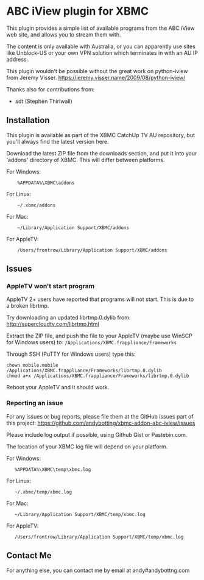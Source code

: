ABC iView plugin for XBMC
================================

This plugin provides a simple list of available programs from the ABC iView 
web site, and allows you to stream them with.

The content is only available with Australia, or you can apparently use sites
like Unblock-US or your own VPN solution which terminates in with an AU IP 
address.

This plugin wouldn't be possible without the great work on python-iview from
Jeremy Visser.
https://jeremy.visser.name/2009/08/python-iview/

Thanks also for contributions from:
  * sdt (Stephen Thirlwall)

Installation
------------
This plugin is available as part of the XBMC CatchUp TV AU repository, but
you'll always find the latest version here.

Download the latest ZIP file from the downloads section, and put it into your
'addons' directory of XBMC. This will differ between platforms.

For Windows:
```
	%APPDATA%\XBMC\addons
```

For Linux:
```
	~/.xbmc/addons
```

For Mac:
```
	~/Library/Application Support/XBMC/addons
```

For AppleTV:
```
	/Users/frontrow/Library/Application Support/XBMC/addons
```

Issues
------

### AppleTV won't start program

AppleTV 2+ users have reported that programs will not start. This is due to
a broken librtmp.

Try downloading an updated librtmp.0.dylib from:
http://supercloudtv.com/librtmp.html

Extract the ZIP file, and push the file to your AppleTV (maybe use WinSCP for
Windows users) to: ```/Applications/XBMC.frappliance/Frameworks```

Through SSH (PuTTY for Windows users) type this:
```
chown mobile.mobile /Applications/XBMC.frappliance/Frameworks/librtmp.0.dylib
chmod a+x /Applications/XBMC.frappliance/Frameworks/librtmp.0.dylib
```

Reboot your AppleTV and it should work.

### Reporting an issue

For any issues or bug reports, please file them at the GitHub issues part of
this project:
https://github.com/andybotting/xbmc-addon-abc-iview/issues

Please include log output if possible, using Github Gist or Pastebin.com.

The location of your XBMC log file will depend on your platform.

For Windows:
```
   %APPDATA%\XBMC\temp\xbmc.log
```

For Linux:
```
   ~/.xbmc/temp/xbmc.log
```

For Mac:
```
   ~/Library/Application Support/XBMC/temp/xbmc.log
```

For AppleTV:
```
   /Users/frontrow/Library/Application Support/XBMC/temp/xbmc.log
```

Contact Me
----------
For anything else, you can contact me by email at andy#andybottng.com
